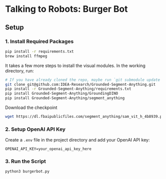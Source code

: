 # Talking to Robots: Burger Bot

## Setup

### 1. Install Required Packages

```bash
pip install -r requirements.txt
brew install ffmpeg
```

It takes a few more steps to install the visual modules. In the working directory, run:

```bash
# If you have already cloned the repo, maybe run `git submodule update --recursive --remote` to update the submodules
git clone git@github.com:IDEA-Research/Grounded-Segment-Anything.git
pip install -r Grounded-Segment-Anything/requirements.txt
pip install Grounded-Segment-Anything/GroundingDINO
pip install Grounded-Segment-Anything/segment_anything
```

Download the checkpoint

```bash
wget https://dl.fbaipublicfiles.com/segment_anything/sam_vit_h_4b8939.pth
```

### 2. Setup OpenAI API Key

Create a `.env` file in the project directory and add your OpenAI API key:

```.env
OPENAI_API_KEY=your_openai_api_key_here
```

### 3. Run the Script

```bash
python3 burgerbot.py
```